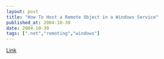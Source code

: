 ```yaml
---
layout: post
title: "How To Host a Remote Object in a Windows Service"
published_at: 2004-10-30
date: 2004-10-30
tags: [".net","remoting","windows"]
---
```


[Link](http://msdn.microsoft.com/library/default.asp?url=/library/en-us/secmod/html/secmod29.asp)  